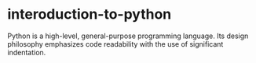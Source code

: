 # interoduction-to-python
Python is a high-level, general-purpose programming language. Its design philosophy emphasizes code readability with the use of significant indentation.
